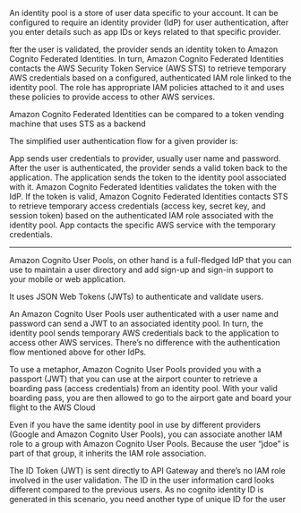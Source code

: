An identity pool is a store of user data specific to your account. It can be configured to require an identity provider (IdP) for user authentication, after you enter details such as app IDs or keys related to that specific provider.

fter the user is validated, the provider sends an identity token to Amazon Cognito Federated Identities. In turn, Amazon Cognito Federated Identities contacts the AWS Security Token Service (AWS STS) to retrieve temporary AWS credentials based on a configured, authenticated IAM role linked to the identity pool. The role has appropriate IAM policies attached to it and uses these policies to provide access to other AWS services.

Amazon Cognito Federated Identities can be compared to a token vending machine that uses STS as a backend

The simplified user authentication flow for a given provider is:

App sends user credentials to provider, usually user name and password.
After the user is authenticated, the provider sends a valid token back to the application.
The application sends the token to the identity pool associated with it.
Amazon Cognito Federated Identities validates the token with the IdP.
If the token is valid, Amazon Cognito Federated Identities contacts STS to retrieve temporary access credentials (access key, secret key, and session token) based on the authenticated IAM role associated with the identity pool.
App contacts the specific AWS service with the temporary credentials.


-----

Amazon Cognito User Pools, on other hand is a full-fledged IdP that you can use to maintain a user directory and add sign-up and sign-in support to your mobile or web application.

It uses JSON Web Tokens (JWTs) to authenticate and validate users.

An Amazon Cognito User Pools user authenticated with a user name and password can send a JWT to an associated identity pool. In turn, the identity pool sends temporary AWS credentials back to the application to access other AWS services. There’s no difference with the authentication flow mentioned above for other IdPs.

To use a metaphor, Amazon Cognito User Pools provided you with a passport (JWT) that you can use at the airport counter to retrieve a boarding pass (access credentials) from an identity pool. With your valid boarding pass, you are then allowed to go to the airport gate and board your flight to the AWS Cloud

Even if you have the same identity pool in use by different providers (Google and Amazon Cognito User Pools), you can associate another IAM role to a group with Amazon Cognito User Pools. Because the user “jdoe” is part of that group, it inherits the IAM role association.

The ID Token (JWT) is sent directly to API Gateway and there’s no IAM role involved in the user validation. The ID in the user information card looks different compared to the previous users. As no cognito identity ID is generated in this scenario, you need another type of unique ID for the user
